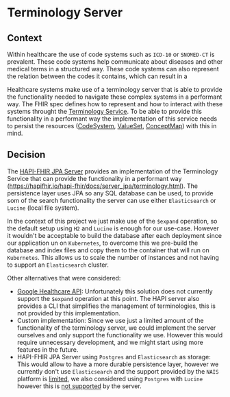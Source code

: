 # Terminology Server


## Context
Within healthcare the use of code systems such as `ICD-10` or `SNOMED-CT` is prevalent. These code systems help communicate about diseases and other medical terms in a structured way. These code systems can also represent the relation between the codes it contains, which can result in a 

Healthcare systems make use of a terminology server that is able to provide the functionality needed to navigate these complex systems in a performant way. The FHIR spec defines how to represent and how to interact with these systems throught the [Terminology Service](https://www.hl7.org/fhir/terminology-service.html). To be able to provide this functionality in a performant way the implementation of this service needs to persist the resources ([CodeSystem](https://www.hl7.org/fhir/codesystem.html), [ValueSet](https://www.hl7.org/fhir/valueset.html), [ConceptMap](https://www.hl7.org/fhir/conceptmap.html)) with this in mind.

## Decision
The [HAPI-FHIR JPA Server](https://hapifhir.io/hapi-fhir/docs/server_jpa/introduction.html) provides an implementation of the Terminology Service that can provide the functionality in a performant way (https://hapifhir.io/hapi-fhir/docs/server_jpa/terminology.html). The persistence layer uses JPA so any SQL database can be used, to provide som of the search functionality the server can use either `Elasticsearch` or `Lucine` (local file system). 

In the context of this project we just make use of the `$expand` operation, so the default setup using `H2` and `Lucine` is enough for our use-case. However it wouldn't be acceptable to build the database after each deployment since our application un on `Kubernetes`, to overcome this we pre-build the database and index files and copy them to the container that will run on `Kubernetes`. This allows us to scale the number of instances and not having to support an `Elasticsearch` cluster.   

Other alternatives that were considered:
- [Google Healthcare API](https://cloud.google.com/healthcare-api/docs/concepts/fhir): Unfortunately this solution does not currently support the `$expand` operation at this point. The HAPI server also provides a CLI that simplifies the management of terminologies, this is not provided by this implementation. 
- Custom implementation: Since we use just a limited amount of the functionality of the terminology server, we could implement the server ourselves and only support the functionality we use. However this would require unnecessary development, and we might start using more features in the future.
- HAPI-FHIR JPA Server using `Postgres` and `Elasticsearch` as storage: This would allow to have a more durable persistence layer, however we currently don't use `Elasticsearch` and the support provided by the `NAIS` platform is [limited](https://doc.nais.io/persistence/elastic-search/#get-your-own), we also considered using `Postgres` with `Lucine` however this is [not supported](https://chat.fhir.org/#narrow/stream/179167-hapi/topic/JPA.20starter.20-.20Lucine.20.2B.20Postgres) by the server. 
